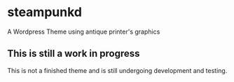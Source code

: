 # steampunkd
A Wordpress Theme using antique printer's graphics

## This is still a work in progress

This is not a finished theme and is still undergoing development and testing.
